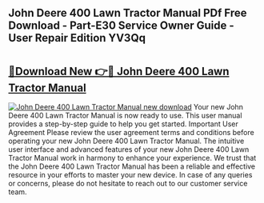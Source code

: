 ## John Deere 400 Lawn Tractor Manual PDf Free Download - Part-E30 Service Owner Guide - User Repair Edition YV3Qq

# <h2><a href="http://bc90842.oget.top/?id=John+Deere+400+Lawn+Tractor+Manual">🔗Download New 👉🔴 John Deere 400 Lawn Tractor Manual</a></h2>

[![John Deere 400 Lawn Tractor Manual new download](https://i.imgur.com/5g1atiW.png)](http://bc90842.oget.top/?id=John+Deere+400+Lawn+Tractor+Manual)
Your new John Deere 400 Lawn Tractor Manual is now ready to use. This user manual provides a step-by-step guide to help you get started. Important User Agreement Please review the user agreement terms and conditions before operating your new John Deere 400 Lawn Tractor Manual. The intuitive user interface and advanced features of your new John Deere 400 Lawn Tractor Manual work in harmony to enhance your experience. We trust that the John Deere 400 Lawn Tractor Manual has been a reliable and effective resource in your efforts to master your new device. In case of any queries or concerns, please do not hesitate to reach out to our customer service team.
